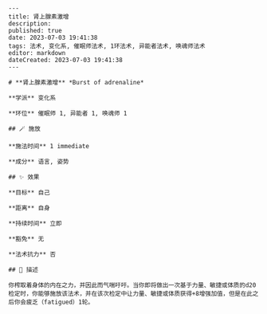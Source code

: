 
    ---
    title: 肾上腺素激增
    description: 
    published: true
    date: 2023-07-03 19:41:38
    tags: 法术, 变化系, 催眠师法术, 1环法术, 异能者法术, 唤魂师法术
    editor: markdown
    dateCreated: 2023-07-03 19:41:38
    ---

    # **肾上腺素激增** *Burst of adrenaline*

    **学派** 变化系 

    **环位** 催眠师 1, 异能者 1, 唤魂师 1

    ## 🪄 施放

    **施法时间** 1 immediate

    **成分** 语言, 姿势

    ## ✨ 效果 

    **目标** 自己 

    **距离** 自身  

    **持续时间** 立即 

    **豁免** 无

    **法术抗力** 否

    ## 📖 描述

    你榨取着身体的内在之力，并因此而气喘吁吁。当你即将做出一次基于力量、敏捷或体质的d20检定时，你能够施放该法术，并在该次检定中让力量、敏捷或体质获得+8增强加值，但是在此之后你会疲乏（fatigued）1轮。
    